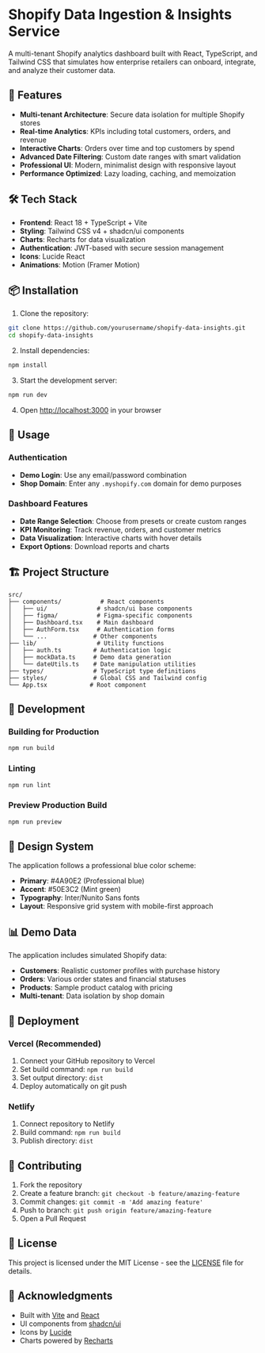 # Shopify Data Ingestion & Insights Service

A multi-tenant Shopify analytics dashboard built with React, TypeScript, and Tailwind CSS that simulates how enterprise retailers can onboard, integrate, and analyze their customer data.

## 🚀 Features

- **Multi-tenant Architecture**: Secure data isolation for multiple Shopify stores
- **Real-time Analytics**: KPIs including total customers, orders, and revenue
- **Interactive Charts**: Orders over time and top customers by spend
- **Advanced Date Filtering**: Custom date ranges with smart validation
- **Professional UI**: Modern, minimalist design with responsive layout
- **Performance Optimized**: Lazy loading, caching, and memoization

## 🛠️ Tech Stack

- **Frontend**: React 18 + TypeScript + Vite
- **Styling**: Tailwind CSS v4 + shadcn/ui components
- **Charts**: Recharts for data visualization
- **Authentication**: JWT-based with secure session management
- **Icons**: Lucide React
- **Animations**: Motion (Framer Motion)

## 📦 Installation

1. Clone the repository:
```bash
git clone https://github.com/yourusername/shopify-data-insights.git
cd shopify-data-insights
```

2. Install dependencies:
```bash
npm install
```

3. Start the development server:
```bash
npm run dev
```

4. Open [http://localhost:3000](http://localhost:3000) in your browser

## 🎯 Usage

### Authentication
- **Demo Login**: Use any email/password combination
- **Shop Domain**: Enter any `.myshopify.com` domain for demo purposes

### Dashboard Features
- **Date Range Selection**: Choose from presets or create custom ranges
- **KPI Monitoring**: Track revenue, orders, and customer metrics
- **Data Visualization**: Interactive charts with hover details
- **Export Options**: Download reports and charts

## 🏗️ Project Structure

```
src/
├── components/           # React components
│   ├── ui/              # shadcn/ui base components
│   ├── figma/           # Figma-specific components
│   ├── Dashboard.tsx    # Main dashboard
│   ├── AuthForm.tsx     # Authentication forms
│   └── ...             # Other components
├── lib/                 # Utility functions
│   ├── auth.ts         # Authentication logic
│   ├── mockData.ts     # Demo data generation
│   └── dateUtils.ts    # Date manipulation utilities
├── types/              # TypeScript type definitions
├── styles/             # Global CSS and Tailwind config
└── App.tsx            # Root component
```

## 🔧 Development

### Building for Production
```bash
npm run build
```

### Linting
```bash
npm run lint
```

### Preview Production Build
```bash
npm run preview
```

## 🎨 Design System

The application follows a professional blue color scheme:
- **Primary**: #4A90E2 (Professional blue)
- **Accent**: #50E3C2 (Mint green)
- **Typography**: Inter/Nunito Sans fonts
- **Layout**: Responsive grid system with mobile-first approach

## 📊 Demo Data

The application includes simulated Shopify data:
- **Customers**: Realistic customer profiles with purchase history
- **Orders**: Various order states and financial statuses
- **Products**: Sample product catalog with pricing
- **Multi-tenant**: Data isolation by shop domain

## 🚀 Deployment

### Vercel (Recommended)
1. Connect your GitHub repository to Vercel
2. Set build command: `npm run build`
3. Set output directory: `dist`
4. Deploy automatically on git push

### Netlify
1. Connect repository to Netlify
2. Build command: `npm run build`
3. Publish directory: `dist`

## 🤝 Contributing

1. Fork the repository
2. Create a feature branch: `git checkout -b feature/amazing-feature`
3. Commit changes: `git commit -m 'Add amazing feature'`
4. Push to branch: `git push origin feature/amazing-feature`
5. Open a Pull Request

## 📄 License

This project is licensed under the MIT License - see the [LICENSE](LICENSE) file for details.

## 🙏 Acknowledgments

- Built with [Vite](https://vitejs.dev/) and [React](https://reactjs.org/)
- UI components from [shadcn/ui](https://ui.shadcn.com/)
- Icons by [Lucide](https://lucide.dev/)
- Charts powered by [Recharts](https://recharts.org/)
